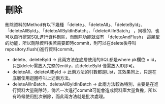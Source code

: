 # 刪除

刪除資料的Method有以下幾種 「delete」、「deleteAll」、「deleteById」、「deleteAllById」、「deleteAllByIdInBatch」、「deleteAllInBatch」 ，同樣的，也可以自行撰寫SQL進行資料刪除，而刪除功能就沒有 「deleteAndFlush」 這類型的功能，所以刪除資料後若需要即時commit，則可以在delete後呼叫repository.flush()進行資料commit。

* delete、deleteById -> 此兩方法在底層使用的SQL都是where pk欄位 = id，只是delete需放入完整的entity，而deleteById 僅需放入ID即可。
* deleteAll、deleteAllById -> 此兩方法的引數都是List，其效果同上，只是在底層使用迴圈呼叫上述兩方法。
* deleteAllInBatch、deleteAllByIdInBatch -> 此兩方法較為特別，主要是在進行資料大量刪除時，倘若一次進行commit可能會造成資料庫大量負擔，所以有時候使用批次刪除，而此兩方法就是批次處理。
